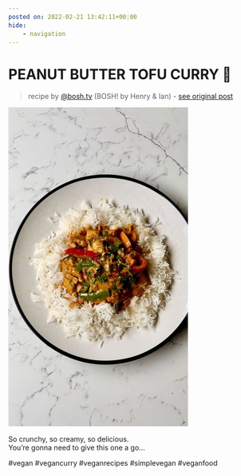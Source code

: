 ```yaml
---
posted on: 2022-02-21 13:42:11+00:00
hide:
    - navigation
---
```


# PEANUT BUTTER TOFU CURRY 🍛  

> recipe by [@bosh.tv](https://www.instagram.com/bosh.tv/) 
(BOSH! by Henry & Ian) - [see original post](https://instagram.com/p/CaPcmHHjhNX)

![](../img/bosh.tv_21-02-2022_1302.png)

So crunchy, so creamy, so delicious.  
You’re gonna need to give this one a go…  
  
\#vegan \#vegancurry \#veganrecipes \#simplevegan \#veganfood   